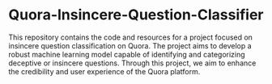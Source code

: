 # Quora-Insincere-Question-Classifier
This repository contains the code and resources for a project focused on insincere question classification on Quora. The project aims to develop a robust machine learning model capable of identifying and categorizing deceptive or insincere questions. Through this project, we aim to enhance the credibility and user experience of the Quora platform.
